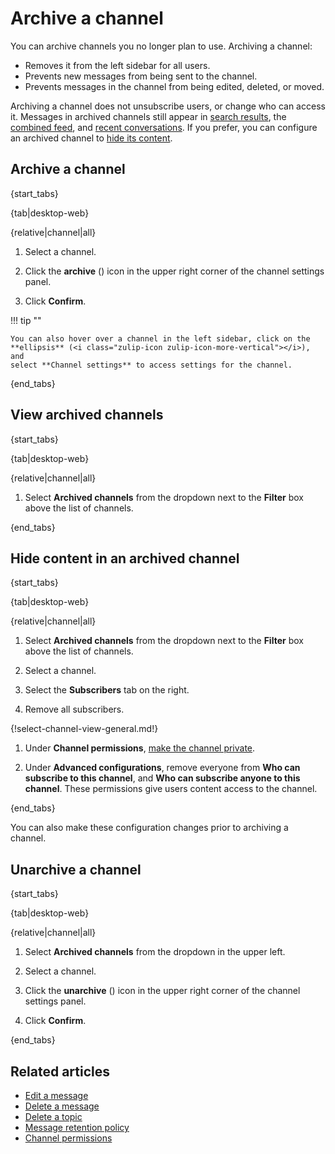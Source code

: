 # Archive a channel

You can archive channels you no longer plan to use. Archiving a channel:

- Removes it from the left sidebar for all users.
- Prevents new messages from being sent to the channel.
- Prevents messages in the channel from being edited, deleted, or moved.

Archiving a channel does not unsubscribe users, or change who can access it.
Messages in archived channels still appear in [search
results](/help/search-for-messages), the [combined feed](/help/combined-feed),
and [recent conversations](/help/recent-conversations). If you prefer, you can
configure an archived channel to [hide its
content](#hide-content-in-an-archived-channel).

## Archive a channel

{start_tabs}

{tab|desktop-web}

{relative|channel|all}

1. Select a channel.

1. Click the **archive** (<i class="zulip-icon zulip-icon-archive"></i>) icon
   in the upper right corner of the channel settings panel.

1. Click **Confirm**.

!!! tip ""

    You can also hover over a channel in the left sidebar, click on the
    **ellipsis** (<i class="zulip-icon zulip-icon-more-vertical"></i>), and
    select **Channel settings** to access settings for the channel.

{end_tabs}

## View archived channels

{start_tabs}

{tab|desktop-web}

{relative|channel|all}

1. Select **Archived channels** from the dropdown next to the **Filter** box
   above the list of channels.

{end_tabs}

## Hide content in an archived channel

{start_tabs}

{tab|desktop-web}

{relative|channel|all}

1. Select **Archived channels** from the dropdown next to the **Filter** box
   above the list of channels.

1. Select a channel.

1. Select the **Subscribers** tab on the right.

1. Remove all subscribers.

{!select-channel-view-general.md!}

1. Under **Channel permissions**, [make the channel
   private](/help/change-the-privacy-of-a-channel).

1. Under **Advanced configurations**, remove everyone from **Who can subscribe
   to this channel**, and **Who can subscribe anyone to this channel**. These
   permissions give users content access to the channel.

{end_tabs}

You can also make these configuration changes prior to archiving a channel.

## Unarchive a channel

{start_tabs}

{tab|desktop-web}

{relative|channel|all}

1. Select **Archived channels** from the dropdown in the upper left.

1. Select a channel.

1. Click the **unarchive** (<i class="zulip-icon zulip-icon-unarchive"></i>)
   icon in the upper right corner of the channel settings panel.

1. Click **Confirm**.

{end_tabs}

## Related articles

* [Edit a message](/help/edit-a-message)
* [Delete a message](/help/delete-a-message)
* [Delete a topic](/help/delete-a-topic)
* [Message retention policy](/help/message-retention-policy)
* [Channel permissions](/help/channel-permissions)
